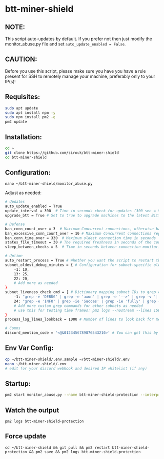 # btt-miner-shield

## NOTE:
This script auto-updates by default. If you prefer not then just modify the monitor_abuse.py file and set `auto_update_enabled = False`.

## CAUTION:
Before you use this script, please make sure you have you have a rule present for SSH to remotely manage your machine, preferably only to your IP(s)!

## Requisites:
```bash
sudo apt update
sudo apt install npm -y
sudo npm install pm2 -g
pm2 update
```

## Installation:
```bash
cd ~
git clone https://github.com/sirouk/btt-miner-shield
cd btt-miner-shield
```

## Configuration:

`nano ~/btt-miner-shield/monitor_abuse.py`

Adjust as needed:
```bash
# Updates
auto_update_enabled = True
update_interval = 300  # Time in seconds check for updates (300 sec = 5 min)
upgrade_btt = True # Set to true to upgrade machines to the latest Bittensor

# Defense
ban_conn_count_over = 3  # Maximum Concurrent connections, otherwise ban!
ban_excessive_conn_count_over = 10 # Maximum Concurrent connections regardless of port (for a higher threshold)
ban_conn_time_over = 330  # Maximum oldest connection time in seconds
states_file_timeout = 30 # The required freshness in seconds of the connection states file
sleep_between_checks = 5  # Time in seconds between connection monitoring

# Uptime
auto_restart_process = True # Whether you want the script to restart the pm2 process if it is found without meaningful work past a period of time
subnet_oldest_debug_minutes = { # Configuration for subnet-specific oldest debug axon minutes
    -1: 10,
    13: 25,
    22: 20,
    # Add more as needed
}
subnet_liveness_check_cmd = { # Dictionary mapping subnet IDs to grep commands for checking liveness
    -1: "grep -e 'DEBUG' | grep -e 'axon' | grep -e '-->' | grep -v '| 404 |'",
    24: "grep -e 'INFO' | grep -ie 'Succes' | grep -ie 'fully' | grep -ie 'transmitted'",
    # Add more custom grep commands for other subnets as needed
    # use this for testing time frames: pm2 logs --nostream --lines 15000 | grep -e 'DEBUG' | grep -e 'axon' | grep -e '-->' | grep -v '| 404 |'
}
process_log_lines_lookback = 1000 # Number of lines to look back for meaningful work

# Comms
discord_mention_code = '<@&0123456789876543210>' # You can get this by putting a \ in front of a mention and sending a message in the discord GUI client
```

## Env Var Config:
```bash
cp ~/btt-miner-shield/.env.sample ~/btt-miner-shield/.env
nano ~/btt-miner-shield/.env
# edit for your discord webhook and desired IP whitelist (if any)
```


## Startup:
```bash
pm2 start monitor_abuse.py --name btt-miner-shield-protection --interpreter python3 && pm2 save
```

## Watch the output
`pm2 logs btt-miner-shield-protection`

## Force update
`cd ~/btt-miner-shield && git pull && pm2 restart btt-miner-shield-protection && pm2 save && pm2 logs btt-miner-shield-protection`
